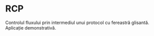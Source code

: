 # RCP
Controlul fluxului prin intermediul unui protocol cu fereastră glisantă. Aplicație demonstrativă.
